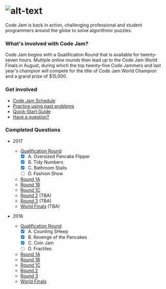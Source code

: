 # ![alt-text][codejam-logo]
Code Jam is back in action, challenging professional and student programmers around the globe to solve algorithmic puzzles. 


### What's involved with Code Jam?
Code Jam begins with a Qualification Round that is available for twenty-seven hours. Multiple online rounds then lead up to
the Code Jam World Finals in August, during which the top twenty-five Code Jammers and last year's champion will compete for
the title of Code Jam World Champion and a grand prize of $15,000.


### Get involved
- [Code Jam Schedule][schedule-link]
- [Practice using past problems][pastcontest-link]
- [Quick-Start Guide][quickstart-link]
- [Have a question?][faq-link]


### Completed Questions
* 2017
  * [Qualification Round](https://code.google.com/codejam/contest/3264486/dashboard)
    * [X] A. Oversized Pancake Flipper
    * [X] B. Tidy Numbers
    * [X] C. Bathroom Stalls
    * [ ] D. Fashion Show
  * [Round 1A](https://code.google.com/codejam/contest/5304486/dashboard)
  * [Round 1B](https://code.google.com/codejam/contest/8294486/dashboard)
  * [Round 1C](https://code.google.com/codejam/contest/3274486/dashboard)
  * [Round 2]() (TBA)
  * [Round 3]() (TBA)
  * [World Finals]() (TBA)

* 2016
  * [Qualification Round](https://code.google.com/codejam/contest/6254486/dashboard)
    * [X] A. Counting SHeep
    * [X] B. Revenge of the Pancakes
    * [X] C. Coin Jam
    * [ ] D. Fractiles
  * [Round 1A](https://code.google.com/codejam/contest/4304486/dashboard)
  * [Round 1B](https://code.google.com/codejam/contest/11254486/dashboard)
  * [Round 1C](https://code.google.com/codejam/contest/4314486/dashboard)
  * [Round 2](https://code.google.com/codejam/contest/10224486/dashboard)
  * [Round 3](https://code.google.com/codejam/contest/3224486/dashboard)
  * [World Finals](https://code.google.com/codejam/contest/7234486/dashboard)
  

[codejam-logo]: https://code.google.com/codejam/assets/codejam-logo-300x76.png "Google Code Jam Logo"
[gplus-logo]: https://www.gstatic.com/images/branding/product/2x/google_plus_32dp.png "Google+ Logo"
[youtube-logo]: https://www.gstatic.com/images/branding/product/2x/youtube_32dp.png "Youtube Logo"
[googlegroups-logo]: https://www.gstatic.com/images/branding/product/2x/groups_32dp.png "Google Groups Logo"
[facebook-logo]: https://code.google.com/codejam/assets/social/facebook.png "Facebook Logo"
[twitter-logo]: https://code.google.com/codejam/assets/social/twitter.png "Twitter Logo"
[irc-logo]: https://code.google.com/codejam/assets/social/irc.png "IRC Logo"

[schedule-link]: https://code.google.com/codejam/schedule
[pastcontest-link]: https://code.google.com/codejam/past-contests
[faq-link]: https://code.google.com/codejam/resources/faq
[quickstart-link]: https://code.google.com/codejam/resources/quickstart-guide
[termscond-link]: https://code.google.com/codejam/terms
